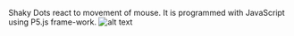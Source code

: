 Shaky Dots react to movement of mouse. It is programmed with JavaScript using P5.js frame-work.
![alt text](https://github.com/Asoronite/ShakyBalls_P5.js/blob/main/ezgif.com-gif-to-mp4.gif)
